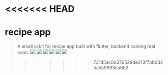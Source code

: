 <<<<<<< HEAD
=======
# recipe app
>A  small ui kit for recipe app built with flutter, backend coming real soon.
![](flutter_01.png)
![](flutter_02.png)
![](flutter_03.png)
![](flutter_04.png)
![](flutter_05.png)
![](flutter_06.png)



>>>>>>> 731d5ac0d376528de213f7bbd325a559993ea6b2
